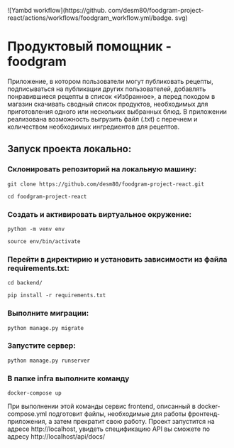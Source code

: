 ![Yambd workflow](https://github.
com/desm80/foodgram-project-react/actions/workflows/foodgram_workflow.yml/badge.
svg)

# Продуктовый помощник - foodgram

Приложение, в котором пользователи могут публиковать рецепты, подписываться 
на публикации других пользователей, добавлять понравившиеся рецепты в список 
«Избранное», а перед походом в магазин скачивать сводный список продуктов, 
необходимых для приготовления одного или нескольких выбранных блюд. В 
приложении реализована возможность выгрузить файл (.txt) с перечнем и количеством необходимых ингредиентов для рецептов.

## Запуск проекта локально:

### Склонировать репозиторий на локальную машину:

```git clone https://github.com/desm80/foodgram-project-react.git```

```cd foodgram-project-react```
### Cоздать и активировать виртуальное окружение:

```python -m venv env```

```source env/bin/activate```

### Перейти в директирию и установить зависимости из файла requirements.txt:

```cd backend/```

```pip install -r requirements.txt```

### Выполните миграции:

```python manage.py migrate```

### Запустите сервер:

```python manage.py runserver```

### В папке infra выполните команду 

```docker-compose up```

При выполнении этой команды сервис frontend, описанный в docker-compose.yml 
подготовит файлы, необходимые для работы фронтенд-приложения, а затем прекратит свою работу.
Проект запустится на адресе http://localhost, увидеть спецификацию API вы сможете по адресу http://localhost/api/docs/

